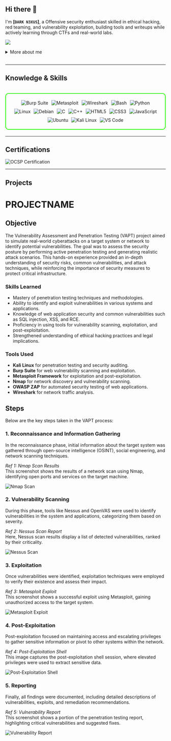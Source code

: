 ## Hi there 👋

I'm **[`DARK N3XUS`]**, a Offensive security enthusiast skilled in ethical hacking, red teaming, and vulnerability exploitation, building tools and writeups while actively learning through CTFs and real-world labs.



<a href="https://linkedin.com/in/nohin-georgy-thomas-b69110205/"><img src="https://img.shields.io/badge/-LinkedIn-0072b1?&style=for-the-badge&logo=linkedin&logoColor=white" /></a>

<details>
  <summary>More about me</summary>

- **Name**: Dark N3xus
- **From**: India
- **Red Teamer** | **Security Researcher** | **Penetration Tester**
- I have experience in  vulnerability assessment, penetration testing, and social engineering.
- Continuously improving my knowledge of **Website Vulnerabilities** and **Cybersecurity Skills**.
- I’m currently learning and exploring **advanced hacking techniques**, **networking**, and **cybersecurity certifications**.

</details>
<br>

---

<h2 id="knowledge_skills" align=''> Knowledge & Skills </h2>

<br>

<div style="border: 2px solid #22F700; border-radius: 10px; padding: 20px; margin-bottom: 20px;">
  <div align="left" style="display: flex; flex-wrap: wrap; justify-content: center; gap: 10px;">
      <img src="https://img.shields.io/badge/Burp_Suite-FF6633?style=for-the-badge&logo=burp-suite&color=000000" alt="Burp Suite" />
      <img src="https://img.shields.io/badge/Metasploit-008C8C?style=for-the-badge&logo=metasploit&color=000000" alt="Metasploit" />
      <img src="https://img.shields.io/badge/Wireshark-009639?style=for-the-badge&logo=wireshark&color=000000" alt="Wireshark" />
      <img src="https://img.shields.io/badge/Bash-4EAA25?style=for-the-badge&logo=gnu-bash&color=000000" alt="Bash" />
      <img src="https://img.shields.io/badge/Python-3776AB?style=for-the-badge&logo=python&color=000000" alt="Python" />
      <img src="https://img.shields.io/badge/Linux-FCC624?style=for-the-badge&logo=linux&color=000000" alt="Linux" />
      <img src="https://img.shields.io/badge/Debian-D70A53?style=for-the-badge&logo=debian&color=000000" alt="Debian" />
      <img src="https://img.shields.io/badge/C-00599C?style=for-the-badge&logo=c&color=000000" alt="C" />
      <img src="https://img.shields.io/badge/C%2B%2B-F34B7F?style=for-the-badge&logo=c%2B%2B&color=000000" alt="C++" />
      <img src="https://img.shields.io/badge/HTML5-5D4B6C?style=for-the-badge&logo=html5&color=000000" alt="HTML5" />
      <img src="https://img.shields.io/badge/CSS3-2965F1?style=for-the-badge&logo=css3&color=000000" alt="CSS3" />
      <img src="https://img.shields.io/badge/JavaScript-F7DF1E?style=for-the-badge&logo=javascript&color=000000" alt="JavaScript" />
      <img src="https://img.shields.io/badge/Ubuntu-E95420?style=for-the-badge&logo=ubuntu&color=000000" alt="Ubuntu" />
      <img src="https://img.shields.io/badge/Kali_Linux-557C94?style=for-the-badge&logo=kali-linux&color=000000" alt="Kali Linux" />
      <img src="https://img.shields.io/badge/VS_Code-007ACC?style=for-the-badge&logo=visual-studio-code&color=000000" alt="VS Code" />


  </div>
</div>

---
<h2 id="Certifications" align=''> Certifications </h2>

<div>
<img src="https://img.shields.io/badge/OCSP-Certified-red?style=for-the-badge&color=000000" alt="OCSP Certification" />

</div>

---

<h2 id="Projects" align=''> Projects </h2>


# PROJECTNAME

## Objective
The Vulnerability Assessment and Penetration Testing (VAPT) project aimed to simulate real-world cyberattacks on a target system or network to identify potential vulnerabilities. The goal was to assess the security posture by performing active penetration testing and generating realistic attack scenarios. This hands-on experience provided an in-depth understanding of security risks, common vulnerabilities, and attack techniques, while reinforcing the importance of security measures to protect critical infrastructure.

### Skills Learned

- Mastery of penetration testing techniques and methodologies.
- Ability to identify and exploit vulnerabilities in various systems and applications.
- Knowledge of web application security and common vulnerabilities such as SQL injection, XSS, and RCE.
- Proficiency in using tools for vulnerability scanning, exploitation, and post-exploitation.
- Strengthened understanding of ethical hacking practices and legal implications.

### Tools Used

- **Kali Linux** for penetration testing and security auditing.
- **Burp Suite** for web vulnerability scanning and exploitation.
- **Metasploit Framework** for exploitation and post-exploitation.
- **Nmap** for network discovery and vulnerability scanning.
- **OWASP ZAP** for automated security testing of web applications.
- **Wireshark** for network traffic analysis.

## Steps

Below are the key steps taken in the VAPT process:

### 1. Reconnaissance and Information Gathering
In the reconnaissance phase, initial information about the target system was gathered through open-source intelligence (OSINT), social engineering, and network scanning techniques.

*Ref 1: Nmap Scan Results*  
This screenshot shows the results of a network scan using Nmap, identifying open ports and services on the target machine.

![Nmap Scan](link-to-image)

### 2. Vulnerability Scanning
During this phase, tools like Nessus and OpenVAS were used to identify vulnerabilities in the system and applications, categorizing them based on severity.

*Ref 2: Nessus Scan Report*  
Here, Nessus scan results display a list of detected vulnerabilities, ranked by their criticality.

![Nessus Scan](link-to-image)

### 3. Exploitation
Once vulnerabilities were identified, exploitation techniques were employed to verify their existence and assess their impact.

*Ref 3: Metasploit Exploit*  
This screenshot shows a successful exploit using Metasploit, gaining unauthorized access to the target system.

![Metasploit Exploit](link-to-image)

### 4. Post-Exploitation
Post-exploitation focused on maintaining access and escalating privileges to gather sensitive information or pivot to other systems within the network.

*Ref 4: Post-Exploitation Shell*  
This image captures the post-exploitation shell session, where elevated privileges were used to extract sensitive data.

![Post-Exploitation Shell](link-to-image)

### 5. Reporting
Finally, all findings were documented, including detailed descriptions of vulnerabilities, exploits, and remediation recommendations.

*Ref 5: Vulnerability Report*  
This screenshot shows a portion of the penetration testing report, highlighting critical vulnerabilities and suggested fixes.

![Vulnerability Report](link-to-image)
